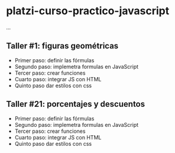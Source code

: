 # platzi-curso-practico-javascript

...

## Taller #1: figuras geométricas

- Primer paso: definir las fórmulas
- Segundo paso: implemetra formulas en JavaScript
- Tercer paso: crear funciones
- Cuarto paso: integrar JS con HTML
- Quinto paso dar estilos con css

## Taller #21: porcentajes y descuentos

- Primer paso: definir las fórmulas
- Segundo paso: implemetra formulas en JavaScript
- Tercer paso: crear funciones
- Cuarto paso: integrar JS con HTML
- Quinto paso dar estilos con css